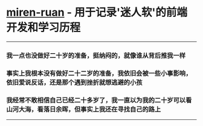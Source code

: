 [miren-ruan](http://172.16.60.132/vx-git/vx-dataview/clay.js) - 用于记录'迷人软'的前端开发和学习历程
==================================================


****
### 我一点也没做好二十岁的准备，挺纳闷的，就像谁从背后推我一样

### 事实上我根本没有做好二十二岁的准备，我依旧会被一些小事影响，依旧爱说反话，还是那个遇到挫折就想逃避的小孩

### 我经常不敢相信自己已经二十多岁了，我一直以为我的二十岁可以看山河大海，看落日余晖，但事实上我还在寻找自己的路上
****

